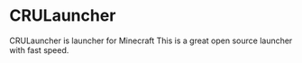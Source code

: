 # CRULauncher
CRULauncher is launcher for Minecraft 
This is a great open source launcher with fast speed.